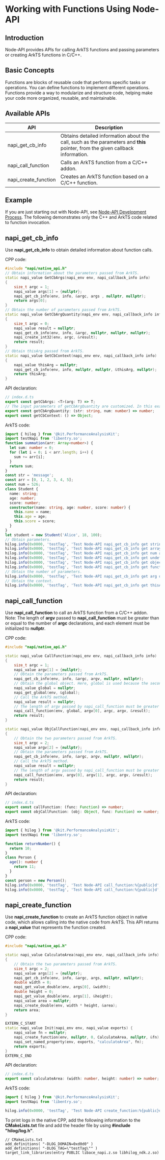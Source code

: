 # Working with Functions Using Node-API
<!--Kit: NDK-->
<!--Subsystem: arkcompiler-->
<!--Owner: @xliu-huanwei; @shilei123; @huanghello-->
<!--Designer: @shilei123-->
<!--Tester: @kirl75; @zsw_zhushiwei-->
<!--Adviser: @fang-jinxu-->

## Introduction

Node-API provides APIs for calling ArkTS functions and passing parameters or creating ArkTS functions in C/C++.

## Basic Concepts

Functions are blocks of reusable code that performs specific tasks or operations. You can define functions to implement different operations. Functions provide a way to modularize and structure code, helping make your code more organized, reusable, and maintainable.

## Available APIs

| API| Description|
| -------- | -------- |
| napi_get_cb_info | Obtains detailed information about the call, such as the parameters and **this** pointer, from the given callback information.|
| napi_call_function | Calls an ArkTS function from a C/C++ addon.|
| napi_create_function | Creates an ArkTS function based on a C/C++ function.|

## Example

If you are just starting out with Node-API, see [Node-API Development Process](use-napi-process.md). The following demonstrates only the C++ and ArkTS code related to function invocation.
## napi_get_cb_info

Use **napi_get_cb_info** to obtain detailed information about function calls.

CPP code:

```cpp
#include "napi/native_api.h"
// Obtain information about the parameters passed from ArkTS.
static napi_value GetCbArgs(napi_env env, napi_callback_info info)
{
    size_t argc = 1;
    napi_value args[1] = {nullptr};
    napi_get_cb_info(env, info, &argc, args , nullptr, nullptr);
    return args[0];
}
// Obtain the number of parameters passed from ArkTS.
static napi_value GetCbArgQuantity(napi_env env, napi_callback_info info)
{
    size_t argc = 0;
    napi_value result = nullptr;
    napi_get_cb_info(env, info, &argc, nullptr, nullptr, nullptr);
    napi_create_int32(env, argc, &result);
    return result;
}
// Obtain thisArg passed from ArkTS.
static napi_value GetCbContext(napi_env env, napi_callback_info info)
{
    napi_value thisArg = nullptr;
    napi_get_cb_info(env, info, nullptr, nullptr, &thisArg, nullptr);
    return thisArg;
}
```
<!-- @[napi_get_cb_info](https://gitcode.com/openharmony/applications_app_samples/blob/master/code/DocsSample/ArkTS/NodeAPI/NodeAPIUse/NodeAPIFunction/entry/src/main/cpp/napi_init.cpp) -->

API declaration:

```ts
// index.d.ts
export const getCbArgs: <T>(arg: T) => T;
// The input parameters of getCbArgQuantity are customized. In this example, two input parameters are used: string and number.
export const getCbArgQuantity: (str: string, num: number) => number;
export const getCbContext: () => Object;
```
<!-- @[napi_get_cb_info_api](https://gitcode.com/openharmony/applications_app_samples/blob/master/code/DocsSample/ArkTS/NodeAPI/NodeAPIUse/NodeAPIFunction/entry/src/main/cpp/types/libentry/Index.d.ts) -->

ArkTS code:

```ts
import { hilog } from '@kit.PerformanceAnalysisKit';
import testNapi from 'libentry.so';
function summation(arr: Array<number>) {
  let sum: number = 0;
  for (let i = 0; i < arr.length; i++) {
    sum += arr[i];
  }
  return sum;
}
const str = 'message';
const arr = [0, 1, 2, 3, 4, 5];
const num = 526;
class Student {
  name: string;
  age: number;
  score: number;
  constructor(name: string, age: number, score: number) {
    this.name = name;
    this.age = age;
    this.score = score;
  }
}
let student = new Student('Alice', 18, 100);
// Obtain parameters.
hilog.info(0x0000, 'testTag', 'Test Node-API napi_get_cb_info get string arg:%{public}s', testNapi.getCbArgs(str));
hilog.info(0x0000, 'testTag', 'Test Node-API napi_get_cb_info get array arg:%{public}s ', testNapi.getCbArgs(arr).toString());
hilog.info(0x0000, 'testTag', 'Test Node-API napi_get_cb_info get num arg:%{public}d ', testNapi.getCbArgs(num));
hilog.info(0x0000, 'testTag', 'Test Node-API napi_get_cb_info get undefined arg:%{public}s ', testNapi.getCbArgs(undefined));
hilog.info(0x0000, 'testTag', 'Test Node-API napi_get_cb_info get object arg:%{public}s ', JSON.stringify(testNapi.getCbArgs(student)));
hilog.info(0x0000, 'testTag', 'Test Node-API napi_get_cb_info get function arg:%{public}d ', testNapi.getCbArgs(summation(arr)));
// Obtain the number of parameters.
hilog.info(0x0000, 'testTag', 'Test Node-API napi_get_cb_info get arg quantity:%{public}d ', testNapi.getCbArgQuantity(str, num));
// Obtain the context.
hilog.info(0x0000, 'testTag', 'Test Node-API napi_get_cb_info get thisArg:%{public}s ', testNapi.getCbContext().toString());
```
<!-- @[ark_napi_get_cb_info](https://gitcode.com/openharmony/applications_app_samples/blob/master/code/DocsSample/ArkTS/NodeAPI/NodeAPIUse/NodeAPIFunction/entry/src/main/ets/pages/Index.ets) -->

## napi_call_function

Use **napi_call_function** to call an ArkTS function from a C/C++ addon.
Note: The length of **argv** passed to **napi_call_function** must be greater than or equal to the number of **argc** declarations, and each element must be initialized to **nullptr**.

CPP code:

```cpp
#include "napi/native_api.h"

static napi_value CallFunction(napi_env env, napi_callback_info info)
{
    size_t argc = 1;
    napi_value argv[1] = {nullptr};
    // Obtain the parameters passed from ArkTS.
    napi_get_cb_info(env, info, &argc, argv, nullptr, nullptr);
    // Obtain the global object. Here, global is used because the second parameter of napi_call_function is the this parameter of the ArkTS function.
    napi_value global = nullptr;
    napi_get_global(env, &global);
    // Call the ArkTS method.
    napi_value result = nullptr;
    // The length of argv passed by napi_call_function must be greater than or equal to the value of argc and must be initialized to nullptr.
    napi_call_function(env, global, argv[0], argc, argv, &result);
    return result;
}

static napi_value ObjCallFunction(napi_env env, napi_callback_info info)
{
    // Obtain the two parameters passed from ArkTS.
    size_t argc = 2;
    napi_value argv[2] = {nullptr};
    // Obtain the parameters passed from ArkTS.
    napi_get_cb_info(env, info, &argc, argv, nullptr, nullptr);
    // Call the ArkTS method.
    napi_value result = nullptr;
    // The length of argv passed by napi_call_function must be greater than or equal to the value of argc and must be initialized to nullptr.
    napi_call_function(env, argv[0], argv[1], argc, argv, &result);
    return result;
}
```
<!-- @[napi_call_function](https://gitcode.com/openharmony/applications_app_samples/blob/master/code/DocsSample/ArkTS/NodeAPI/NodeAPIUse/NodeAPIFunction/entry/src/main/cpp/napi_init.cpp) -->

API declaration:

```ts
// index.d.ts
export const callFunction: (func: Function) => number;
export const objCallFunction: (obj: Object, func: Function) => number;
```
<!-- @[napi_call_function_api](https://gitcode.com/openharmony/applications_app_samples/blob/master/code/DocsSample/ArkTS/NodeAPI/NodeAPIUse/NodeAPIFunction/entry/src/main/cpp/types/libentry/Index.d.ts) -->

ArkTS code:

```ts
import { hilog } from '@kit.PerformanceAnalysisKit';
import testNapi from 'libentry.so';

function returnNumber() {
  return 10;
}
class Person {
  age(): number {
    return 11;
  }
}
const person = new Person();
hilog.info(0x0000, 'testTag', 'Test Node-API call_function:%{public}d', testNapi.callFunction(returnNumber));
hilog.info(0x0000, 'testTag', 'Test Node-API call_function:%{public}d', testNapi.objCallFunction(person,person.age));
```
<!-- @[ark_napi_call_function](https://gitcode.com/openharmony/applications_app_samples/blob/master/code/DocsSample/ArkTS/NodeAPI/NodeAPIUse/NodeAPIFunction/entry/src/main/ets/pages/Index.ets) -->

## napi_create_function

Use **napi_create_function** to create an ArkTS function object in native code, which allows calling into the native code from ArkTS. This API returns a **napi_value** that represents the function created.

CPP code:

```cpp
#include "napi/native_api.h"

static napi_value CalculateArea(napi_env env, napi_callback_info info)
{
    // Obtain the two parameters passed from ArkTS.
    size_t argc = 2;
    napi_value args[2] = {nullptr};
    napi_get_cb_info(env, info, &argc, args, nullptr, nullptr);
    double width = 0;
    napi_get_value_double(env, args[0], &width);
    double height = 0;
    napi_get_value_double(env, args[1], &height);
    napi_value area = nullptr;
    napi_create_double(env, width * height, &area);
    return area;
}

EXTERN_C_START
static napi_value Init(napi_env env, napi_value exports) {
    napi_value fn = nullptr;
    napi_create_function(env, nullptr, 0, CalculateArea, nullptr, &fn);
    napi_set_named_property(env, exports, "calculateArea", fn);
    return exports;
}
EXTERN_C_END
```
<!-- @[napi_create_function](https://gitcode.com/openharmony/applications_app_samples/blob/master/code/DocsSample/ArkTS/NodeAPI/NodeAPIUse/NodeAPIFunction/entry/src/main/cpp/napi_init.cpp) -->

API declaration:

```ts
// index.d.ts
export const calculateArea: (width: number, height: number) => number;
```
<!-- @[napi_create_function_api](https://gitcode.com/openharmony/applications_app_samples/blob/master/code/DocsSample/ArkTS/NodeAPI/NodeAPIUse/NodeAPIFunction/entry/src/main/cpp/types/libentry/Index.d.ts) -->

ArkTS code:

```ts
import { hilog } from '@kit.PerformanceAnalysisKit';
import testNapi from 'libentry.so';

hilog.info(0x0000, 'testTag', 'Test Node-API create_function:%{public}d ', testNapi.calculateArea(1.2, 4));
```
<!-- @[ark_napi_create_function](https://gitcode.com/openharmony/applications_app_samples/blob/master/code/DocsSample/ArkTS/NodeAPI/NodeAPIUse/NodeAPIFunction/entry/src/main/ets/pages/Index.ets) -->

To print logs in the native CPP, add the following information to the **CMakeLists.txt** file and add the header file by using **#include "hilog/log.h"**.

```text
// CMakeLists.txt
add_definitions( "-DLOG_DOMAIN=0xd0d0" )
add_definitions( "-DLOG_TAG=\"testTag\"" )
target_link_libraries(entry PUBLIC libace_napi.z.so libhilog_ndk.z.so)
```
